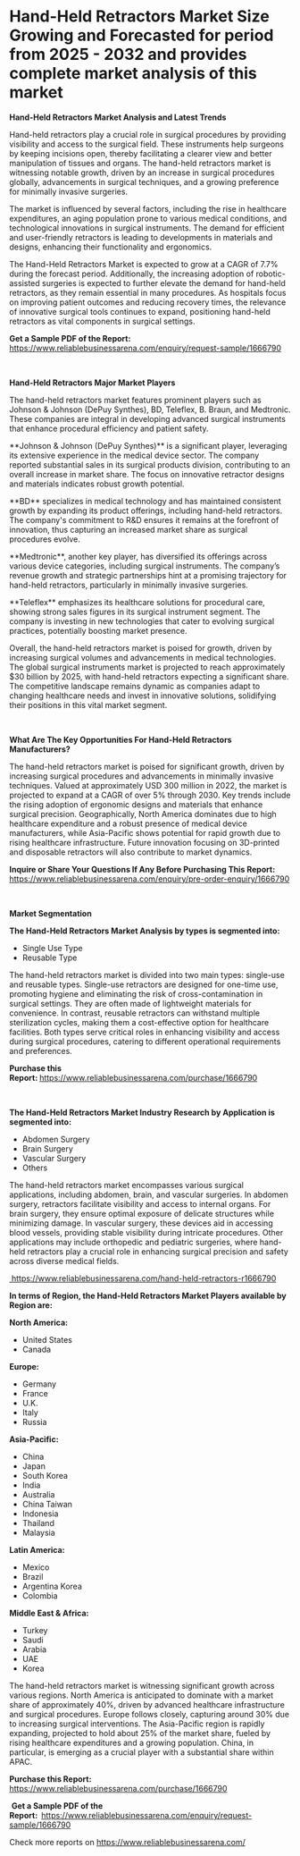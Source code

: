 <p><h1>Hand-Held Retractors Market Size Growing and Forecasted for period from 2025 - 2032 and provides complete market analysis of this market</h1></p><p><strong>Hand-Held Retractors Market Analysis and Latest Trends</strong></p>
<p><p>Hand-held retractors play a crucial role in surgical procedures by providing visibility and access to the surgical field. These instruments help surgeons by keeping incisions open, thereby facilitating a clearer view and better manipulation of tissues and organs. The hand-held retractors market is witnessing notable growth, driven by an increase in surgical procedures globally, advancements in surgical techniques, and a growing preference for minimally invasive surgeries.</p><p>The market is influenced by several factors, including the rise in healthcare expenditures, an aging population prone to various medical conditions, and technological innovations in surgical instruments. The demand for efficient and user-friendly retractors is leading to developments in materials and designs, enhancing their functionality and ergonomics.</p><p>The Hand-Held Retractors Market is expected to grow at a CAGR of 7.7% during the forecast period. Additionally, the increasing adoption of robotic-assisted surgeries is expected to further elevate the demand for hand-held retractors, as they remain essential in many procedures. As hospitals focus on improving patient outcomes and reducing recovery times, the relevance of innovative surgical tools continues to expand, positioning hand-held retractors as vital components in surgical settings.</p></p>
<p><strong>Get a Sample PDF of the Report:&nbsp;</strong> <a href="https://www.reliablebusinessarena.com/enquiry/request-sample/1666790?utm_campaign=2527&utm_medium=2&utm_source=Github&utm_content=ia&utm_term=04032025&utm_id=hand-held-retractors">https://www.reliablebusinessarena.com/enquiry/request-sample/1666790</a></p>
<p>&nbsp;</p>
<p><strong>Hand-Held Retractors Major Market Players</strong></p>
<p><p>The hand-held retractors market features prominent players such as Johnson & Johnson (DePuy Synthes), BD, Teleflex, B. Braun, and Medtronic. These companies are integral in developing advanced surgical instruments that enhance procedural efficiency and patient safety.</p><p>**Johnson & Johnson (DePuy Synthes)** is a significant player, leveraging its extensive experience in the medical device sector. The company reported substantial sales in its surgical products division, contributing to an overall increase in market share. The focus on innovative retractor designs and materials indicates robust growth potential.</p><p>**BD** specializes in medical technology and has maintained consistent growth by expanding its product offerings, including hand-held retractors. The company's commitment to R&D ensures it remains at the forefront of innovation, thus capturing an increased market share as surgical procedures evolve.</p><p>**Medtronic**, another key player, has diversified its offerings across various device categories, including surgical instruments. The company’s revenue growth and strategic partnerships hint at a promising trajectory for hand-held retractors, particularly in minimally invasive surgeries.</p><p>**Teleflex** emphasizes its healthcare solutions for procedural care, showing strong sales figures in its surgical instrument segment. The company is investing in new technologies that cater to evolving surgical practices, potentially boosting market presence.</p><p>Overall, the hand-held retractors market is poised for growth, driven by increasing surgical volumes and advancements in medical technologies. The global surgical instruments market is projected to reach approximately $30 billion by 2025, with hand-held retractors expecting a significant share. The competitive landscape remains dynamic as companies adapt to changing healthcare needs and invest in innovative solutions, solidifying their positions in this vital market segment.</p></p>
<p>&nbsp;</p>
<p><strong>What Are The Key Opportunities For Hand-Held Retractors Manufacturers?</strong></p>
<p><p>The hand-held retractors market is poised for significant growth, driven by increasing surgical procedures and advancements in minimally invasive techniques. Valued at approximately USD 300 million in 2022, the market is projected to expand at a CAGR of over 5% through 2030. Key trends include the rising adoption of ergonomic designs and materials that enhance surgical precision. Geographically, North America dominates due to high healthcare expenditure and a robust presence of medical device manufacturers, while Asia-Pacific shows potential for rapid growth due to rising healthcare infrastructure. Future innovation focusing on 3D-printed and disposable retractors will also contribute to market dynamics.</p></p>
<p><strong>Inquire or Share Your Questions If Any Before Purchasing This Report:</strong> <a href="https://www.reliablebusinessarena.com/enquiry/pre-order-enquiry/1666790?utm_campaign=2527&utm_medium=2&utm_source=Github&utm_content=ia&utm_term=04032025&utm_id=hand-held-retractors">https://www.reliablebusinessarena.com/enquiry/pre-order-enquiry/1666790</a></p>
<p>&nbsp;</p>
<p><strong>Market Segmentation</strong></p>
<p><strong>The Hand-Held Retractors Market Analysis by types is segmented into:</strong></p>
<p><ul><li>Single Use Type</li><li>Reusable Type</li></ul></p>
<p><p>The hand-held retractors market is divided into two main types: single-use and reusable types. Single-use retractors are designed for one-time use, promoting hygiene and eliminating the risk of cross-contamination in surgical settings. They are often made of lightweight materials for convenience. In contrast, reusable retractors can withstand multiple sterilization cycles, making them a cost-effective option for healthcare facilities. Both types serve critical roles in enhancing visibility and access during surgical procedures, catering to different operational requirements and preferences.</p></p>
<p><strong>Purchase this Report:&nbsp;</strong><a href="https://www.reliablebusinessarena.com/purchase/1666790?utm_campaign=2527&utm_medium=2&utm_source=Github&utm_content=ia&utm_term=04032025&utm_id=hand-held-retractors">https://www.reliablebusinessarena.com/purchase/1666790</a></p>
<p>&nbsp;</p>
<p><strong>The Hand-Held Retractors Market Industry Research by Application is segmented into:</strong></p>
<p><ul><li>Abdomen Surgery</li><li>Brain Surgery</li><li>Vascular Surgery</li><li>Others</li></ul></p>
<p><p>The hand-held retractors market encompasses various surgical applications, including abdomen, brain, and vascular surgeries. In abdomen surgery, retractors facilitate visibility and access to internal organs. For brain surgery, they ensure optimal exposure of delicate structures while minimizing damage. In vascular surgery, these devices aid in accessing blood vessels, providing stable visibility during intricate procedures. Other applications may include orthopedic and pediatric surgeries, where hand-held retractors play a crucial role in enhancing surgical precision and safety across diverse medical fields.</p></p>
<p><a href="https://www.reliablebusinessarena.com/hand-held-retractors-r1666790?utm_campaign=2527&utm_medium=2&utm_source=Github&utm_content=ia&utm_term=04032025&utm_id=hand-held-retractors">&nbsp;https://www.reliablebusinessarena.com/hand-held-retractors-r1666790</a></p>
<p><strong>In terms of Region, the Hand-Held Retractors Market Players available by Region are:</strong></p>
<p>
    <p> <strong> North America: </strong>
        <ul>
            <li>United States</li>
            <li>Canada</li>
        </ul>
        </p> 
    <p> <strong> Europe: </strong>
        <ul>
            <li>Germany</li>
            <li>France</li>
            <li>U.K.</li>
            <li>Italy</li>
            <li>Russia</li>
        </ul>
        </p> 
    <p> <strong> Asia-Pacific: </strong>
        <ul>
            <li>China</li>
            <li>Japan</li>
            <li>South Korea</li>
            <li>India</li>
            <li>Australia</li>
            <li>China Taiwan</li>
            <li>Indonesia</li>
            <li>Thailand</li>
            <li>Malaysia</li>
        </ul>
        </p> 
    <p> <strong> Latin America: </strong>
        <ul>
            <li>Mexico</li>
            <li>Brazil</li>
            <li>Argentina Korea</li>
            <li>Colombia</li>
        </ul>
        </p> 
    <p> <strong> Middle East & Africa: </strong>
        <ul>
            <li>Turkey</li>
            <li>Saudi</li>
            <li>Arabia</li>
            <li>UAE</li>
            <li>Korea</li>
        </ul>
    </p>
    </p>
<p><p>The hand-held retractors market is witnessing significant growth across various regions. North America is anticipated to dominate with a market share of approximately 40%, driven by advanced healthcare infrastructure and surgical procedures. Europe follows closely, capturing around 30% due to increasing surgical interventions. The Asia-Pacific region is rapidly expanding, projected to hold about 25% of the market share, fueled by rising healthcare expenditures and a growing population. China, in particular, is emerging as a crucial player with a substantial share within APAC.</p></p>
<p><strong>Purchase this Report: </strong><a href="https://www.reliablebusinessarena.com/purchase/1666790?utm_campaign=2527&utm_medium=2&utm_source=Github&utm_content=ia&utm_term=04032025&utm_id=hand-held-retractors">https://www.reliablebusinessarena.com/purchase/1666790</a></p>
<p>&nbsp;<strong>Get a Sample PDF of the Report:&nbsp;&nbsp;</strong><a href="https://www.reliablebusinessarena.com/enquiry/request-sample/1666790?utm_campaign=2527&utm_medium=2&utm_source=Github&utm_content=ia&utm_term=04032025&utm_id=hand-held-retractors">https://www.reliablebusinessarena.com/enquiry/request-sample/1666790</a></p>
<p><strong></strong></p>
<p>Check more reports on <a href="https://www.reliablebusinessarena.com/?utm_campaign=2527&utm_medium=2&utm_source=Github&utm_content=ia&utm_term=04032025&utm_id=hand-held-retractors">https://www.reliablebusinessarena.com/</a></p>